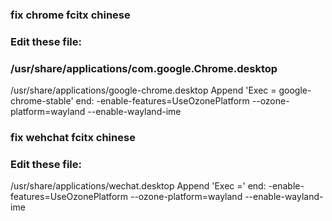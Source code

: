 
### fix chrome fcitx chinese
### Edit these file:
### /usr/share/applications/com.google.Chrome.desktop
/usr/share/applications/google-chrome.desktop
Append 'Exec = google-chrome-stable' end: -enable-features=UseOzonePlatform --ozone-platform=wayland --enable-wayland-ime


### fix wehchat fcitx chinese
### Edit these file:
/usr/share/applications/wechat.desktop
Append 'Exec =' end: -enable-features=UseOzonePlatform --ozone-platform=wayland --enable-wayland-ime 
